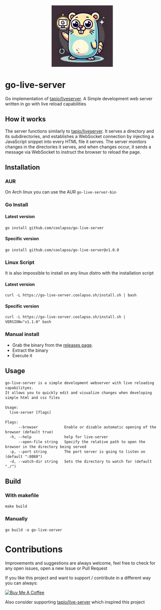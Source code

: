 <p align="center">
  <img src="https://github.com/coolapso/go-live-server/blob/main/test/images/goliveserver.png" width="200" >
</p>

# go-live-server

Go implementation of [tapio/liveserver](https://github.com/tapio/live-server). A Simple development web server written in go with live reload capabilities

## How it works

The server functions similarly to [tapio/liveserver](https://github.com/tapio/live-server). It serves a directory and its subdirectories, and establishes a WebSocket connection by injecting a JavaScript snippet into every HTML file it serves. The server monitors changes in the directories it serves, and when changes occur, it sends a message via WebSocket to instruct the browser to reload the page.

## Installation 

### AUR

On Arch linux you can use the AUR `go-live-server-bin`

### Go Install

#### Latest version 

`go install github.com/coolapso/go-live-server`

#### Specific version

`go install github.com/coolapso/go-live-server@v1.0.0`

### Linux Script

It is also impossible to install on any linux distro with the installation script

#### Latest version

```
curl -L https://go-live-server.coolapso.sh/install.sh | bash
```

#### Specific version

```
curl -L https://go-live-server.coolapso.sh/install.sh | VERSION="v1.1.0" bash
```

### Manual install

* Grab the binary from the [releases page](https://github.com/coolapso/go-live-server/releases).
* Extract the binary
* Execute it

## Usage 

```
go-live-server is a simple development webserver with live reloading capabilityes.
It allows you to quickly edit and visualize changes when developing simple html and css files

Usage:
  live-server [flags]

Flags:
      --browser            Enable or disable automatic opening of the browser (default true)
  -h, --help               help for live-server
      --open-file string   Specify the relative path to open the browser in the directory being served
  -p, --port string        The port server is going to listen on (default ":8080")
  -d, --watch-dir string   Sets the directory to watch for (default "./")

```

## Build 

### With makefile

`make build`

### Manually

`go build -o go-live-server`

# Contributions

Improvements and suggestions are always welcome, feel free to check for any open issues, open a new Issue or Pull Request

If you like this project and want to support / contribute in a different way you can always: 

<a href="https://www.buymeacoffee.com/coolapso" target="_blank">
  <img src="https://cdn.buymeacoffee.com/buttons/default-yellow.png" alt="Buy Me A Coffee" style="height: 51px !important;width: 217px !important;" />
</a>


Also consider supporting [tapio/live-server](https://github.com/tapio/live-server) which inspired this project
